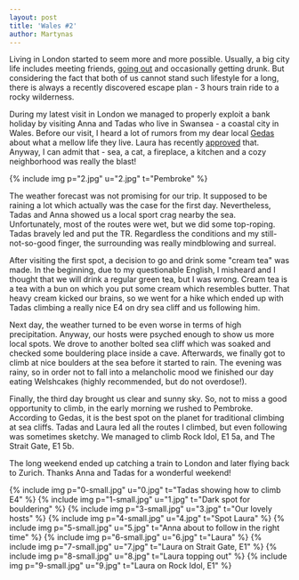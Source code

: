 ```yaml
---
layout: post
title: 'Wales #2'
author: Martynas
---
```


Living in London started to seem more and more possible. Usually, a big city life includes meeting friends, [going out](https://twitter.com/martyns/status/594260296161751041) and occasionally getting drunk. But considering the fact that both of us cannot stand such lifestyle for a long, there is always a recently discovered escape plan - 3 hours train ride to a rocky wilderness.

During my latest visit in London we managed to properly exploit a bank holiday by visiting Anna and Tadas who live in Swansea - a coastal city in Wales. Before our visit, I heard a lot of rumors from my dear local [Gedas](http://gediminassimutis.blogspot.ch/) about what a mellow life they live. Laura has recently [approved](http://vagabonds.lambda.lt/2015/04/19/climbing-weekend-in-wales-it-cant-get.html) that. Anyway, I can admit that - sea, a cat, a fireplace, a kitchen and a cozy neighborhood was really the blast!

{% include img p="2.jpg" u="2.jpg" t="Pembroke" %}
<!--break-->

The weather forecast was not promising for our trip. It supposed to be raining a lot which actually was the case for the first day. Nevertheless, Tadas and Anna showed us a local sport crag nearby the sea. Unfortunately, most of the routes were wet, but we did some top-roping. Tadas bravely led and put the TR. Regardless the conditions and my still-not-so-good finger, the surrounding was really mindblowing and surreal.

After visiting the first spot, a decision to go and drink some "cream tea" was made. In the beginning, due to my questionable English, I misheard and I thought that we will drink a regular green tea, but I was wrong. Cream tea is a tea with a bun on which you put some cream which resembles butter. That heavy cream kicked our brains, so we went for a hike which ended up with Tadas climbing a really nice E4 on dry sea cliff and us following him.

Next day, the weather turned to be even worse in terms of high precipitation. Anyway, our hosts were psyched enough to show us more local spots. We drove to another bolted sea cliff which was soaked and checked some bouldering place inside a cave. Afterwards, we finally got to climb at nice boulders at the sea before it started to rain. The evening was rainy, so in order not to fall into a melancholic mood we finished our day eating Welshcakes (highly recommended, but do not overdose!).

Finally, the third day brought us clear and sunny sky. So, not to miss a good opportunity to climb, in the early morning we rushed to Pembroke. According to Gedas, it is the best spot on the planet for traditional climbing at sea cliffs. Tadas and Laura led all the routes I climbed, but even following was sometimes sketchy. We managed to climb Rock Idol, E1 5a, and The Strait Gate, E1 5b.

The long weekend ended up catching a train to London and later flying back to Zurich. Thanks Anna and Tadas for a wonderful weekend!

{% include img p="0-small.jpg" u="0.jpg" t="Tadas showing how to climb E4" %}
{% include img p="1-small.jpg" u="1.jpg" t="Dark spot for bouldering" %}
{% include img p="3-small.jpg" u="3.jpg" t="Our lovely hosts" %}
{% include img p="4-small.jpg" u="4.jpg" t="Spot Laura" %}
{% include img p="5-small.jpg" u="5.jpg" t="Anna about to follow in the right time" %}
{% include img p="6-small.jpg" u="6.jpg" t="Laura" %}
{% include img p="7-small.jpg" u="7.jpg" t="Laura on Strait Gate, E1" %}
{% include img p="8-small.jpg" u="8.jpg" t="Laura topping out" %}
{% include img p="9-small.jpg" u="9.jpg" t="Laura on Rock Idol, E1" %}
